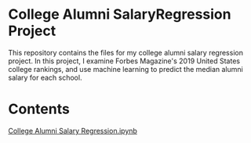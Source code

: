 # College Alumni SalaryRegression Project
This repository contains the files for my college alumni salary regression project. In this project,
I examine Forbes Magazine's 2019 United States college rankings, and use machine learning to predict 
the median alumni salary for each school.

# Contents
[College Alumni Salary Regression.ipynb](https://github.com/Chris95cam/College-Alumni-Salary-Regression-Project/blob/master/College%20Alumni%20Salary%20Regression.ipynb)
